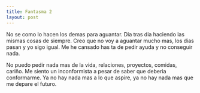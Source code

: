 ```yaml
---
title: Fantasma 2
layout: post
---
```


No se como lo hacen los demas para aguantar. Dia tras dia haciendo las
mismas cosas de siempre. Creo que no voy a aguantar mucho mas, los
dias pasan y yo sigo igual. Me he cansado has ta de pedir ayuda y no
conseguir nada.

No puedo pedir nada mas de la vida, relaciones, proyectos, comidas,
cariño. Me siento un inconformista a pesar de saber que deberia
conformarme. Ya no hay nada mas a lo que aspire, ya no hay nada mas
que me depare el futuro.
